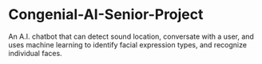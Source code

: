 # Congenial-AI-Senior-Project
An A.I. chatbot that can detect sound location, conversate with a user, and uses machine learning to identify facial expression types, and recognize individual faces.
